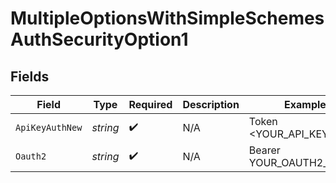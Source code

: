 # MultipleOptionsWithSimpleSchemesAuthSecurityOption1


## Fields

| Field                    | Type                     | Required                 | Description              | Example                  |
| ------------------------ | ------------------------ | ------------------------ | ------------------------ | ------------------------ |
| `ApiKeyAuthNew`          | *string*                 | :heavy_check_mark:       | N/A                      | Token <YOUR_API_KEY>     |
| `Oauth2`                 | *string*                 | :heavy_check_mark:       | N/A                      | Bearer YOUR_OAUTH2_TOKEN |